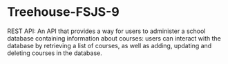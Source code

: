 # Treehouse-FSJS-9
REST API: An API that provides a way for users to administer a school database containing information about courses: users can interact with the database by retrieving a list of courses, as well as adding, updating and deleting courses in the database.
